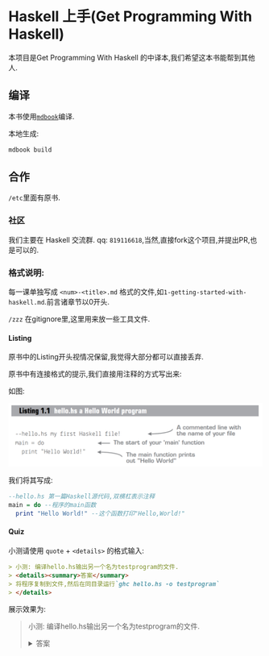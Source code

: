 # Haskell 上手(Get Programming With Haskell)

本项目是Get Programming With Haskell 的中译本,我们希望这本书能帮到其他人.

## 编译

本书使用[`mdbook`](https://github.com/rust-lang/mdBook)编译.

本地生成:
```bash
mdbook build
```

## 合作

`/etc`里面有原书.
### 社区

我们主要在 Haskell 交流群. qq: `819116618`,当然,直接fork这个项目,并提出PR,也是可以的.

### 格式说明:
每一课单独写成 `<num>-<title>.md` 格式的文件,如`1-getting-started-with-haskell.md`.前言诸章节以0开头.

`/zzz` 在gitignore里,这里用来放一些工具文件.
#### Listing
原书中的Listing开头视情况保留,我觉得大部分都可以直接丢弃.

原书中有连接格式的提示,我们直接用注释的方式写出来:

如图:

![](etc/listing.png)

我们将其写成:

```haskell
--hello.hs 第一篇Haskell源代码,双横杠表示注释
main = do --程序的main函数
  print "Hello World!" --这个函数打印"Hello,World!"
```
#### Quiz
小测请使用 `quote` + `<details>` 的格式输入:
```markdown
> 小测: 编译hello.hs输出另一个名为testprogram的文件.
> <details><summary>答案</summary> 
> 将程序复制到文件,然后在同目录运行`ghc hello.hs -o testprogram`
> </details>
```
展示效果为:

> 小测: 编译hello.hs输出另一个名为testprogram的文件.
> <details><summary>答案</summary> 
> 将程序复制到文件,然后在同目录运行`ghc hello.hs -o testprogram`
> </details>